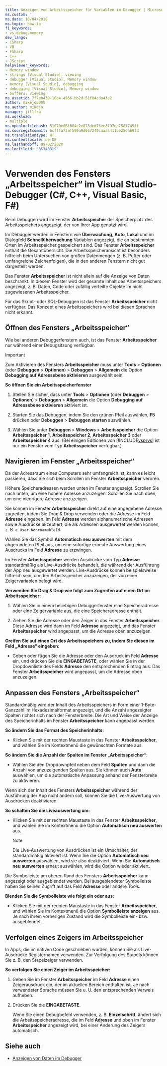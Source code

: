 ```yaml
---
title: Anzeigen von Arbeitsspeicher für Variablen im Debugger | Microsoft-Dokumentation
ms.custom: ''
ms.date: 10/04/2018
ms.topic: how-to
f1_keywords:
- vs.debug.memory
dev_langs:
- CSharp
- VB
- FSharp
- C++
- JScript
helpviewer_keywords:
- Memory window
- strings [Visual Studio], viewing
- debugger [Visual Studio], Memory window
- memory [Visual Studio], debugging
- debugging [Visual Studio], Memory window
- buffers, viewing
ms.assetid: 7f7a0439-10e4-4966-bb2d-51f04cda4fe2
author: mikejo5000
ms.author: mikejo
manager: jillfra
ms.workload:
- multiple
ms.openlocfilehash: 51070e06f684c2e873ded76ec8797ed7587745ff
ms.sourcegitcommit: 6cfffa72af599a9d667249caaaa411bb28ea69fd
ms.translationtype: HT
ms.contentlocale: de-DE
ms.lasthandoff: 09/02/2020
ms.locfileid: "85348319"
---
```

# <a name="use-the-memory-windows-in-the-visual-studio-debugger-c-c-visual-basic-f"></a>Verwenden des Fensters „Arbeitsspeicher“ im Visual Studio-Debugger (C#, C++, Visual Basic, F#)

Beim Debuggen wird im Fenster **Arbeitsspeicher** der Speicherplatz des Arbeitsspeichers angezeigt, der von Ihrer App genutzt wird.

Im Debugger werden in Fenstern wie **Überwachung**, **Auto**, **Lokal** und im Dialogfeld **Schnellüberwachung** Variablen angezeigt, die an bestimmten Orten im Arbeitsspeicher gespeichert sind. Das Fenster **Arbeitsspeicher** enthält die Gesamtübersicht. Die Arbeitsspeicheransicht ist besonders hilfreich beim Untersuchen von großen Datenmengen (z. B. Puffer oder umfangreiche Zeichenfolgen), die in den anderen Fenstern nicht gut dargestellt werden.

Das Fenster **Arbeitsspeicher** ist nicht allein auf die Anzeige von Daten beschränkt. In diesem Fenster wird der gesamte Inhalt des Arbeitsspeichers angezeigt, z. B. Daten, Code oder zufällig verteilte Objekte im nicht zugewiesenen Arbeitsspeicher.

Für das Skript- oder SQL-Debuggen ist das Fenster **Arbeitsspeicher** nicht verfügbar. Das Konzept eines Arbeitsspeichers wird bei diesen Sprachen nicht erkannt.

## <a name="open-a-memory-window"></a>Öffnen des Fensters „Arbeitsspeicher“

Wie bei anderen Debuggerfenstern auch, ist das Fenster **Arbeitsspeicher** nur während einer Debugsitzung verfügbar.

>[!IMPORTANT]
>Zum Aktivieren des Fensters **Arbeitsspeicher** muss unter **Tools** > **Optionen** (oder **Debuggen** > **Optionen**) > **Debuggen** > **Allgemein** die Option **Debugging auf Adressebene aktivieren** ausgewählt sein.

**So öffnen Sie ein Arbeitsspeicherfenster**

1. Stellen Sie sicher, dass unter **Tools** > **Optionen** (oder **Debuggen** > **Optionen**) > **Debuggen** > **Allgemein** die Option **Debugging auf Adressebene aktivieren** aktiviert ist.

1. Starten Sie das Debuggen, indem Sie den grünen Pfeil auswählen, **F5** drücken oder **Debuggen** > **Debuggen starten** auswählen.

2. Wählen Sie unter **Debuggen** > **Windows** > **Arbeitsspeicher** die Option **Arbeitsspeicher 1**, **Arbeitsspeicher 2**, **Arbeitsspeicher 3** oder **Arbeitsspeicher 4** aus. (Bei einigen Editionen von [!INCLUDE[vsprvs](../code-quality/includes/vsprvs_md.md)] ist nur ein Fenster vom Typ **Arbeitsspeicher** verfügbar.)

## <a name="move-around-in-the-memory-window"></a>Navigieren im Fenster „Arbeitsspeicher“

Da der Adressraum eines Computers sehr umfangreich ist, kann es leicht passieren, dass Sie sich beim Scrollen im Fenster **Arbeitsspeicher** verirren.

Höhere Speicheradressen werden unten im Fenster angezeigt. Scrollen Sie nach unten, um eine höhere Adresse anzuzeigen. Scrollen Sie nach oben, um eine niedrigere Adresse anzuzeigen.

Sie können im Fenster **Arbeitsspeicher** direkt auf eine angegebene Adresse zugreifen, indem Sie Drag & Drop verwenden oder die Adresse im Feld **Adresse** eingeben. Im Feld **Adresse** werden alphanumerische Adressen sowie Ausdrücke akzeptiert, die als Adressen ausgewertet werden können, z. B. `e.User.NonroamableId`.

Wählen Sie das Symbol **Automatisch neu auswerten** mit dem abgerundeten Pfeil aus, um eine sofortige erneute Auswertung eines Ausdrucks im Feld **Adresse** zu erzwingen.

Im Fenster **Arbeitsspeicher** werden Ausdrücke vom Typ **Adresse** standardmäßig als Live-Ausdrücke behandelt, die während der Ausführung der App neu ausgewertet werden. Live-Ausdrücke können beispielsweise hilfreich sein, um den Arbeitsspeicher anzuzeigen, der von einer Zeigervariablen belegt wird.

**Verwenden Sie Drag & Drop wie folgt zum Zugreifen auf einen Ort im Arbeitsspeicher:**

1. Wählen Sie in einem beliebigen Debuggerfenster eine Speicheradresse oder eine Zeigervariable aus, die eine Speicheradresse enthält.

2. Ziehen Sie die Adresse oder den Zeiger in das Fenster **Arbeitsspeicher**. Diese Adresse wird dann im Feld **Adresse** angezeigt, und das Fenster **Arbeitsspeicher** wird angepasst, um die Adresse oben anzuzeigen.

**Greifen Sie auf einen Ort des Arbeitsspeichers zu, indem Sie diesen im Feld „Adresse“ eingeben:**

- Geben oder fügen Sie die Adresse oder den Ausdruck im Feld **Adresse** ein, und drücken Sie die **EINGABETASTE**, oder wählen Sie in der Dropdownliste des Felds **Adresse** den entsprechenden Eintrag aus. Das Fenster **Arbeitsspeicher** wird angepasst, um die Adresse oben anzuzeigen.

## <a name="customize-the-memory-window"></a>Anpassen des Fensters „Arbeitsspeicher“

Standardmäßig wird der Inhalt des Arbeitsspeichers in Form einer 1-Byte-Ganzzahl im Hexadezimalformat angezeigt, und die Anzahl angezeigter Spalten richtet sich nach der Fensterbreite. Die Art und Weise der Anzeige des Speicherinhalts im Fenster **Arbeitsspeicher** kann angepasst werden.

**So ändern Sie das Format des Speicherinhalts:**

- Klicken Sie mit der rechten Maustaste in das Fenster **Arbeitsspeicher**, und wählen Sie im Kontextmenü die gewünschten Formate aus.

**So ändern Sie die Anzahl der Spalten im Fenster „Arbeitsspeicher“:**

- Wählen Sie den Dropdownpfeil neben dem Feld **Spalten** und dann die Anzahl von anzuzeigenden Spalten aus. Sie können auch **Auto** auswählen, um die automatische Anpassung anhand der Fensterbreite zu aktivieren.

Wenn sich der Inhalt des Fensters **Arbeitsspeicher** während der Ausführung der App nicht ändern soll, können Sie die Live-Auswertung von Ausdrücken deaktivieren.

**So schalten Sie die Liveauswertung um:**

- Klicken Sie mit der rechten Maustaste in das Fenster **Arbeitsspeicher**, und wählen Sie im Kontextmenü die Option **Automatisch neu auswerten** aus.

  >[!NOTE]
  >Die Live-Auswertung von Ausdrücken ist ein Umschalter, der standardmäßig aktiviert ist. Wenn Sie die Option **Automatisch neu auswerten** auswählen, wird sie also deaktiviert. Wenn Sie **Automatisch neu auswerten** erneut auswählen, wird die Option wieder aktiviert.

Die Symbolleiste am oberen Rand des Fensters **Arbeitsspeicher** kann angezeigt oder ausgeblendet werden. Bei ausgeblendeter Symbolleiste haben Sie keinen Zugriff auf das Feld **Adresse** oder andere Tools.

**Blenden Sie die Symbolleiste wie folgt ein oder aus:**

- Klicken Sie mit der rechten Maustaste in das Fenster **Arbeitsspeicher**, und wählen Sie im Kontextmenü die Option **Symbolleiste anzeigen** aus. Je nach ihrem vorherigen Zustand wird die Symbolleiste ein- bzw. ausgeblendet.

## <a name="follow-a-pointer-through-memory"></a>Verfolgen eines Zeigers im Arbeitsspeicher

In Apps, die im nativen Code geschrieben wurden, können Sie als Live-Ausdrücke Registernamen verwenden. Zur Verfolgung des Stapels können Sie z. B. den Stapelzeiger verwenden.

**So verfolgen Sie einen Zeiger im Arbeitsspeicher:**

1. Geben Sie im Fenster **Arbeitsspeicher** im Feld **Adresse** einen Zeigerausdruck ein, der im aktuellen Bereich enthalten ist. Je nach verwendeter Sprache müssen Sie u. U. den entsprechenden Verweis aufheben.

2. Drücken Sie die **EINGABETASTE**.

   Wenn Sie einen Debugbefehl verwenden, z. B. **Einzelschritt**, ändert sich die Arbeitsspeicheradresse, die im Feld **Adresse** und oben im Fenster **Arbeitsspeicher** angezeigt wird, bei einer Änderung des Zeigers automatisch.

## <a name="see-also"></a>Siehe auch
- [Anzeigen von Daten im Debugger](../debugger/viewing-data-in-the-debugger.md)